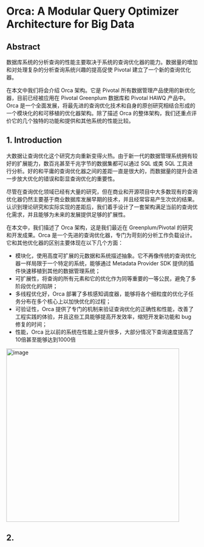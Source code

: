 # Orca: A Modular Query Optimizer Architecture for Big Data

## Abstract
数据库系统的分析查询的性能主要取决于系统的查询优化器的能力。数据量的增加和对处理复杂的分析查询系统兴趣的提高促使 Pivotal 建立了一个新的查询优化器。

在本文中我们将会介绍 Orca 架构。它是 Pivotal 所有数据管理产品使用的新优化器，目前已经被应用在 Pivotal Greenplum 数据库和 Pivotal HAWQ 产品中。Orca 是一个全面发展，将最先进的查询优化技术和自身的原创研究相结合形成的一个模块化的和可移植的优化器架构。除了描述 Orca 的整体架构，我们还重点评价它的几个独特的功能和提供和其他系统的性能比较。

## 1. Introduction 
大数据让查询优化这个研究方向重新变得火热。由于新一代的数据管理系统拥有较好的扩展能力，数百兆甚至千兆字节的数据集都可以通过 SQL 或类 SQL 工具进行分析。好的和平庸的查询优化器之间的差距一直是很大的，而数据量的提升会进一步放大优化的错误和彰显查询优化的重要性。

尽管在查询优化领域已经有大量的研究，但在商业和开源项目中大多数现有的查询优化器仍然主要基于商业数据库发展早期的技术，并且经常容易产生次优的结果。认识到理论研究和实际实现的差距后，我们着手设计了一套架构满足当前的查询优化需求，并且能够为未来的发展提供足够的扩展性。

在本文中，我们描述了 Orca 架构，这是我们最近在 Greenplum/Pivotal 的研究和开发成果。Orca 是一个先进的查询优化器，专门为苛刻的分析工作负载设计。它和其他优化器的区别主要体现在以下几个方面：
* 模块化，使用高度可扩展的元数据和系统描述抽象。它不再像传统的查询优化器一样局限于一个特定的系统，能够通过 Metadata Provider SDK 提供的插件快速移植到其他的数据管理系统；
* 可扩展性，将查询的所有元素和它的优化作为同等重要的一等公民，避免了多阶段优化的陷阱；
* 多线程优化好，Orca 部署了多核感知调度器，能够将各个细粒度的优化子任务分布在多个核心上以加快优化的过程；
* 可验证性，Orca 提供了专门的机制来验证查询优化的正确性和性能，改善了工程实践的体验，并且这些工具能够提高开发效率，缩短开发新功能和 bug 修复的时间；
* 性能，Orca 比以前的系统在性能上提升很多，大部分情况下查询速度提高了10倍甚至能够达到1000倍


<img width="455" alt="image" src="https://github.com/yucorn/db_readings/assets/54345716/3cb8f448-4b24-4d49-90ef-0cf51229f479">


## 2. 

